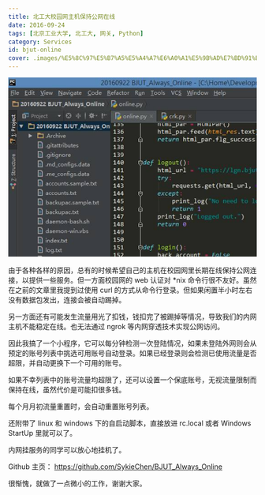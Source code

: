 ```yaml
---
title: 北工大校园网主机保持公网在线
date: 2016-09-24
tags: [北京工业大学, 北工大, 网关, Python]
category: Services
id: bjut-online
cover: .images/%E5%8C%97%E5%B7%A5%E5%A4%A7%E6%A0%A1%E5%9B%AD%E7%BD%91%E4%B8%BB%E6%9C%BA%E4%BF%9D%E6%8C%81%E5%85%AC%E7%BD%91%E5%9C%A8%E7%BA%BF/image-20210421174248252.png
---
```


![image-20210421174248252](.images/%E5%8C%97%E5%B7%A5%E5%A4%A7%E6%A0%A1%E5%9B%AD%E7%BD%91%E4%B8%BB%E6%9C%BA%E4%BF%9D%E6%8C%81%E5%85%AC%E7%BD%91%E5%9C%A8%E7%BA%BF/image-20210421174248252.png)

由于各种各样的原因，总有的时候希望自己的主机在校园网里长期在线保持公网连接，以提供一些服务。但一方面校园网的 web 认证对 *nix 命令行很不友好。虽然在之前的文章里我提到过使用 curl 的方式从命令行登录。但如果闲置半小时左右没有数据包发出，连接会被自动踢掉。

另一方面还有可能发生流量用光了扣钱，钱扣完了被踢掉等情况，导致我们的内网主机不能稳定在线。也无法通过 ngrok 等内网穿透技术实现公网访问。

因此我搞了一个小程序，它可以每分钟检测一次登陆情况，如果未登陆外网则会从预定的账号列表中挑选可用账号自动登录。如果已经登录则会检测已使用流量是否超限，并自动更换下一个可用的账号。

如果不幸列表中的账号流量均超限了，还可以设置一个保底账号，无视流量限制而保持在线，虽然代价是可能扣很多钱。

每个月月初流量重置时，会自动重置账号列表。

还附带了 linux 和 windows 下的自启动脚本，直接放进 rc.local 或者 Windows StartUp 里就可以了。

内网挂服务的同学可以放心地挂机了。

Github 主页： https://github.com/SykieChen/BJUT_Always_Online

很惭愧，就做了一点微小的工作，谢谢大家。